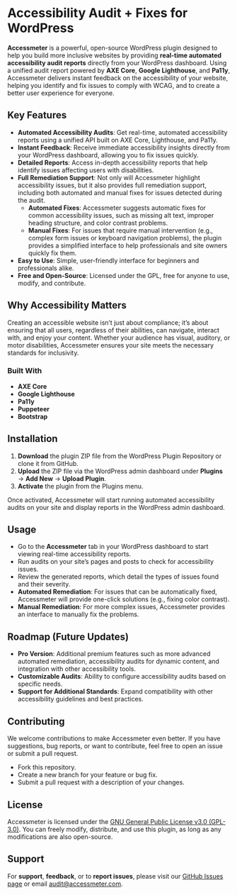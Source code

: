 # Accessibility Audit + Fixes for WordPress

**Accessmeter** is a powerful, open-source WordPress plugin designed to help you build more inclusive websites by providing **real-time automated accessibility audit reports** directly from your WordPress dashboard. Using a unified audit report powered by **AXE Core**, **Google Lighthouse**, and **Pa11y**, Accessmeter delivers instant feedback on the accessibility of your website, helping you identify and fix issues to comply with WCAG, and to create a better user experience for everyone.

## Key Features

- **Automated Accessibility Audits**: Get real-time, automated accessibility reports using a unified API built on AXE Core, Lighthouse, and Pa11y.
- **Instant Feedback**: Receive immediate accessibility insights directly from your WordPress dashboard, allowing you to fix issues quickly.
- **Detailed Reports**: Access in-depth accessibility reports that help identify issues affecting users with disabilities.
- **Full Remediation Support**: Not only will Accessmeter highlight accessibility issues, but it also provides full remediation support, including both automated and manual fixes for issues detected during the audit.
  - **Automated Fixes**: Accessmeter suggests automatic fixes for common accessibility issues, such as missing alt text, improper heading structure, and color contrast problems.
  - **Manual Fixes**: For issues that require manual intervention (e.g., complex form issues or keyboard navigation problems), the plugin provides a simplified interface to help professionals and site owners quickly fix them.
- **Easy to Use**: Simple, user-friendly interface for beginners and professionals alike.
- **Free and Open-Source**: Licensed under the GPL, free for anyone to use, modify, and contribute.

## Why Accessibility Matters

Creating an accessible website isn’t just about compliance; it’s about ensuring that all users, regardless of their abilities, can navigate, interact with, and enjoy your content. Whether your audience has visual, auditory, or motor disabilities, Accessmeter ensures your site meets the necessary standards for inclusivity.

### Built With

- **AXE Core**
- **Google Lighthouse**
- **Pa11y**
- **Puppeteer**
- **Bootstrap**

## Installation

1. **Download** the plugin ZIP file from the WordPress Plugin Repository or clone it from GitHub.
2. **Upload** the ZIP file via the WordPress admin dashboard under **Plugins** → **Add New** → **Upload Plugin**.
3. **Activate** the plugin from the Plugins menu.

Once activated, Accessmeter will start running automated accessibility audits on your site and display reports in the WordPress admin dashboard.

## Usage

- Go to the **Accessmeter** tab in your WordPress dashboard to start viewing real-time accessibility reports.
- Run audits on your site’s pages and posts to check for accessibility issues.
- Review the generated reports, which detail the types of issues found and their severity.
- **Automated Remediation**: For issues that can be automatically fixed, Accessmeter will provide one-click solutions (e.g., fixing color contrast).
- **Manual Remediation**: For more complex issues, Accessmeter provides an interface to manually fix the problems.

## Roadmap (Future Updates)

- **Pro Version**: Additional premium features such as more advanced automated remediation, accessibility audits for dynamic content, and integration with other accessibility tools.
- **Customizable Audits**: Ability to configure accessibility audits based on specific needs.
- **Support for Additional Standards**: Expand compatibility with other accessibility guidelines and best practices.

## Contributing

We welcome contributions to make Accessmeter even better. If you have suggestions, bug reports, or want to contribute, feel free to open an issue or submit a pull request.

- Fork this repository.
- Create a new branch for your feature or bug fix.
- Submit a pull request with a description of your changes.

## License

Accessmeter is licensed under the [GNU General Public License v3.0 (GPL-3.0)](https://www.gnu.org/licenses/gpl-3.0.html). You can freely modify, distribute, and use this plugin, as long as any modifications are also open-source.

## Support

For **support**, **feedback**, or to **report issues**, please visit our [GitHub Issues page](https://github.com/Sammy10000/accessmeter/issues) or email audit@accessmeter.com.

